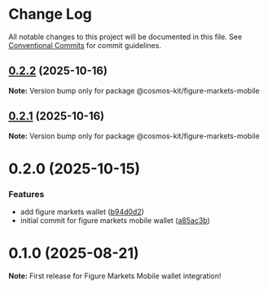 # Change Log

All notable changes to this project will be documented in this file.
See [Conventional Commits](https://conventionalcommits.org) for commit guidelines.

## [0.2.2](https://github.com/hyperweb-io/cosmos-kit/compare/@cosmos-kit/figure-markets-mobile@0.2.1...@cosmos-kit/figure-markets-mobile@0.2.2) (2025-10-16)

**Note:** Version bump only for package @cosmos-kit/figure-markets-mobile





## [0.2.1](https://github.com/hyperweb-io/cosmos-kit/compare/@cosmos-kit/figure-markets-mobile@0.2.0...@cosmos-kit/figure-markets-mobile@0.2.1) (2025-10-16)

**Note:** Version bump only for package @cosmos-kit/figure-markets-mobile





# 0.2.0 (2025-10-15)


### Features

* add figure markets wallet ([b94d0d2](https://github.com/hyperweb-io/cosmos-kit/commit/b94d0d205a125672e3051cf2dee8642bf5c1746e))
* initial commit for figure markets mobile wallet ([a85ac3b](https://github.com/hyperweb-io/cosmos-kit/commit/a85ac3b75ea47d0ac3d570511ffb306bccd26ee9))





# 0.1.0 (2025-08-21)

**Note:** First release for Figure Markets Mobile wallet integration!
